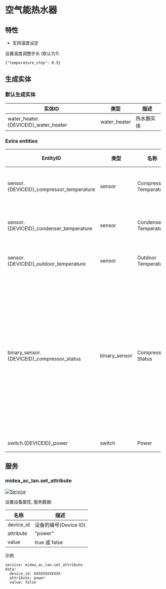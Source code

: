 # 空气能热水器

## 特性
- 支持温度设定

设置温度调整步长 (默认为1).

```
{"temperature_step": 0.5}
```

## 生成实体
### 默认生成实体
| 实体ID                                 | 类型           | 描述    |
|--------------------------------------|--------------|-------|
| water_heater.{DEVICEID}_water_heater | water_heater | 热水器实体 |

### Extra entities

| EntityID                                   | 类型            | 名称                     | 描述                       |
|--------------------------------------------|---------------|------------------------|--------------------------|
| sensor.{DEVICEID}_compressor_temperature   | sensor        | Compressor Temperature | 压缩机温度                    |
| sensor.{DEVICEID}_condenser_temperature    | sensor        | Condenser Temperature  | 冷凝器温度                    |
| sensor.{DEVICEID}_outdoor_temperature      | sensor        | Outdoor Temperature    | 室外温度                     |
| binary_sensor.{DEVICEID}_compressor_status | binary_sensor | Compressor Status      | 压缩机状态 (可能在部分机型上无法正确显示状态) |
| switch.{DEVICEID}_power                    | switch        | Power                  | 电源                       |


## 服务

### midea_ac_lan.set_attribute

[![Service](https://my.home-assistant.io/badges/developer_call_service.svg)](https://my.home-assistant.io/redirect/developer_call_service/?service=midea_ac_lan.set_attribute)

设置设备属性, 服务数据:

| 名称        | 描述               |
|-----------|------------------|
| device_id | 设备的编号(Device ID) |
| attribute | "power"          |
| value     | true 或 false     |

示例
```
service: midea_ac_lan.set_attribute
data:
  device_id: XXXXXXXXXXXX
  attribute: power
  value: false
```